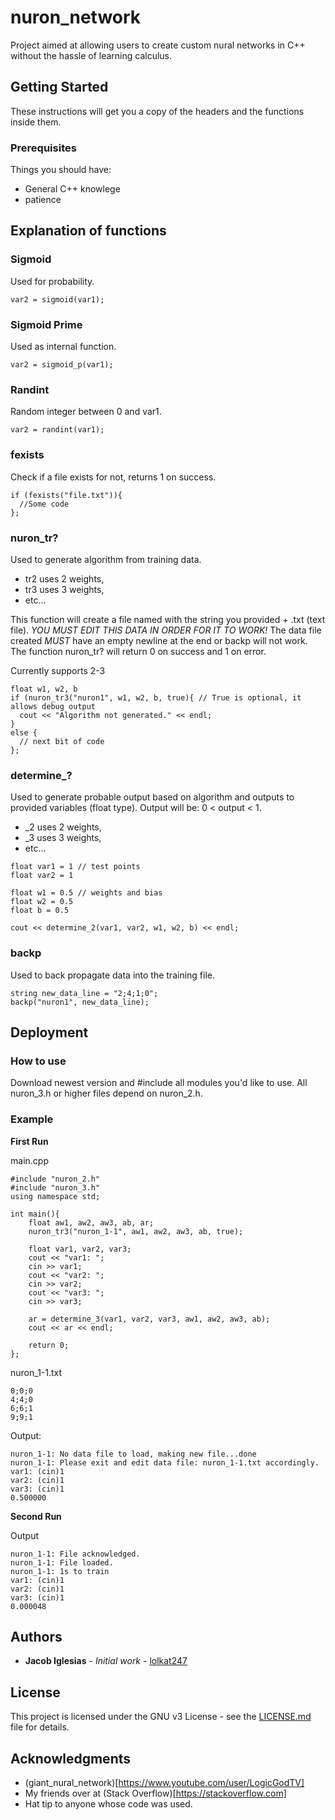 # nuron_network

Project aimed at allowing users to create custom nural networks in C++ without the hassle of learning calculus.

## Getting Started

These instructions will get you a copy of the headers and the functions inside them.

### Prerequisites

Things you should have:
* General C++ knowlege
* patience

## Explanation of functions

### Sigmoid
Used for probability.
```
var2 = sigmoid(var1);
```

### Sigmoid Prime
Used as internal function.
```
var2 = sigmoid_p(var1);
```

### Randint
Random integer between 0 and var1.
```
var2 = randint(var1);
```

### fexists
Check if a file exists for not, returns 1 on success.
```
if (fexists("file.txt")){
  //Some code
};
```

### nuron_tr?
Used to generate algorithm from training data.

* tr2 uses 2 weights,
* tr3 uses 3 weights,
* etc...

This function will create a file named with the string you provided + .txt (text file).
_YOU MUST EDIT THIS DATA IN ORDER FOR IT TO WORK!_
The data file created _MUST_ have an empty newline at the end or backp will not work.
The function nuron_tr? will return 0 on success and 1 on error.

Currently supports 2-3
```
float w1, w2, b
if (nuron_tr3("nuron1", w1, w2, b, true){ // True is optional, it allows debug output
  cout << "Algorithm not generated." << endl;
}
else {
  // next bit of code
};
```

### determine_?
Used to generate probable output based on algorithm and outputs to provided variables (float type).
Output will be: 0 < output < 1.

* _2 uses 2 weights,
* _3 uses 3 weights,
* etc...

```
float var1 = 1 // test points
float var2 = 1

float w1 = 0.5 // weights and bias
float w2 = 0.5
float b = 0.5

cout << determine_2(var1, var2, w1, w2, b) << endl;
```

### backp
Used to back propagate data into the training file.
```
string new_data_line = "2;4;1;0";
backp("nuron1", new_data_line);
```

## Deployment

### How to use

Download newest version and #include all modules you'd like to use.
All nuron_3.h or higher files depend on nuron_2.h.

### Example

**First Run**

main.cpp
```
#include "nuron_2.h"
#include "nuron_3.h"
using namespace std;

int main(){
    float aw1, aw2, aw3, ab, ar;
    nuron_tr3("nuron_1-1", aw1, aw2, aw3, ab, true);

    float var1, var2, var3;
    cout << "var1: ";
    cin >> var1;
    cout << "var2: ";
    cin >> var2;
    cout << "var3: ";
    cin >> var3;

    ar = determine_3(var1, var2, var3, aw1, aw2, aw3, ab);
    cout << ar << endl;

    return 0;
};
```

nuron_1-1.txt
```
0;0;0
4;4;0
6;6;1
9;9;1

```

Output:
```
nuron_1-1: No data file to load, making new file...done
nuron_1-1: Please exit and edit data file: nuron_1-1.txt accordingly.
var1: (cin)1
var2: (cin)1
var3: (cin)1
0.500000
```

**Second Run**

Output
```
nuron_1-1: File acknowledged.
nuron_1-1: File loaded.
nuron_1-1: 1s to train
var1: (cin)1
var2: (cin)1
var3: (cin)1
0.000048
```
## Authors

* **Jacob Iglesias** - *Initial work* - [lolkat247](https://github.com/lolkat247)

## License

This project is licensed under the GNU v3 License - see the [LICENSE.md](LICENSE.md) file for details.

## Acknowledgments

* (giant_nural_network)[https://www.youtube.com/user/LogicGodTV] 
* My friends over at (Stack Overflow)[https://stackoverflow.com]
* Hat tip to anyone whose code was used.
